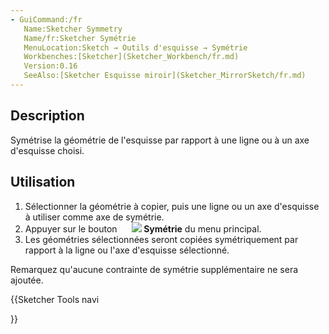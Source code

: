 ```yaml
---
- GuiCommand:/fr
   Name:Sketcher Symmetry
   Name/fr:Sketcher Symétrie
   MenuLocation:Sketch → Outils d'esquisse → Symétrie
   Workbenches:[Sketcher](Sketcher_Workbench/fr.md)
   Version:0.16
   SeeAlso:[Sketcher Esquisse miroir](Sketcher_MirrorSketch/fr.md)
---
```


## Description

Symétrise la géométrie de l\'esquisse par rapport à une ligne ou à un axe d\'esquisse choisi.

## Utilisation

1.  Sélectionner la géométrie à copier, puis une ligne ou un axe d\'esquisse à utiliser comme axe de symétrie.
2.  Appuyer sur le bouton **<img src=images/Sketcher_Symmetry.svg style="width:16px"> <img src=images/Sketcher_Symmetry.svg style="width:Symétrie](Sketcher_Symmetry/fr.md)** ou choisissez **Sketch → Outils d'esquisse → [16px"> Symétrie** du menu principal.
3.  Les géométries sélectionnées seront copiées symétriquement par rapport à la ligne ou l\'axe d\'esquisse sélectionné.

Remarquez qu\'aucune contrainte de symétrie supplémentaire ne sera ajoutée.





{{Sketcher Tools navi

}}  

